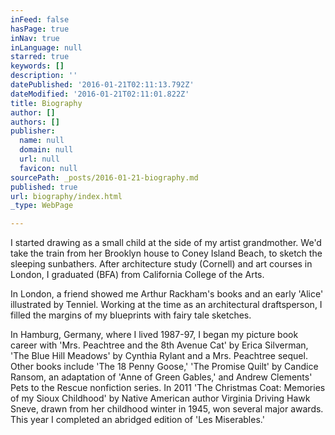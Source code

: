 ```yaml
---
inFeed: false
hasPage: true
inNav: true
inLanguage: null
starred: true
keywords: []
description: ''
datePublished: '2016-01-21T02:11:13.792Z'
dateModified: '2016-01-21T02:11:01.822Z'
title: Biography
author: []
authors: []
publisher:
  name: null
  domain: null
  url: null
  favicon: null
sourcePath: _posts/2016-01-21-biography.md
published: true
url: biography/index.html
_type: WebPage

---
```

I started drawing as a small child at the side of my artist grandmother. We'd take the train from her Brooklyn house to Coney Island Beach, to sketch the sleeping sunbathers. After architecture study (Cornell) and art courses in London, I graduated (BFA) from California College of the Arts.

In London, a friend showed me Arthur Rackham's books and an early 'Alice' illustrated by Tenniel. Working at the time as an architectural draftsperson, I filled the margins of my blueprints with fairy tale sketches.

In Hamburg, Germany, where I lived 1987-97, I began my picture book career with 'Mrs. Peachtree and the 8th Avenue Cat' by Erica Silverman, 'The Blue Hill Meadows' by Cynthia Rylant and a Mrs. Peachtree sequel. Other books include 'The 18 Penny Goose,' 'The Promise Quilt' by Candice Ransom, an adaptation of 'Anne of Green Gables,' and Andrew Clements' Pets to the Rescue nonfiction series. In 2011 'The Christmas Coat: Memories of my Sioux Childhood' by Native American author Virginia Driving Hawk Sneve, drawn from her childhood winter in 1945, won several major awards. This year I completed an abridged edition of 'Les Miserables.'